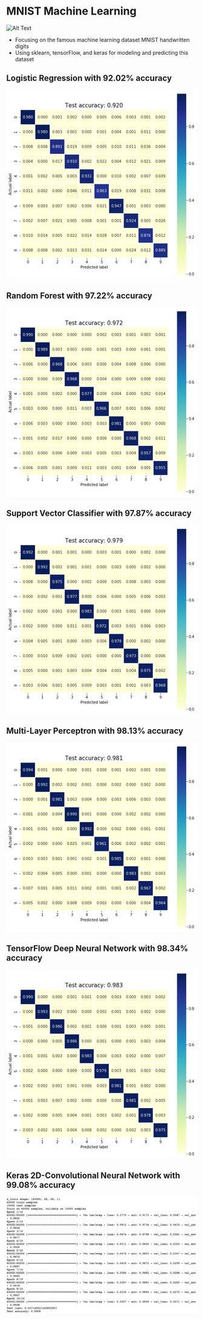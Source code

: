 # MNIST Machine Learning

![Alt Text](https://cdn-images-1.medium.com/max/1600/1*yBdJCRwIJGoM7pwU-LNW6Q.png)

- Focusing on the famous machine learning dataset MNIST handwritten digits
- Using sklearn, tensorFlow, and keras for modeling and predicting this dataset

## Logistic Regression with 92.02% accuracy
![Alt Text](LogitCM.png)

## Random Forest with 97.22% accuracy
![Alt Text](RFCM.png)

## Support Vector Classifier with 97.87% accuracy
![Alt Text](SVMCM.png)

## Multi-Layer Perceptron with 98.13% accuracy
![Alt Text](MLPCM.png)

## TensorFlow Deep Neural Network with 98.34% accuracy
![Alt Text](DNNCM.png)

## Keras 2D-Convolutional Neural Network with 99.08% accuracy
![Alt Text](CNN.png)
